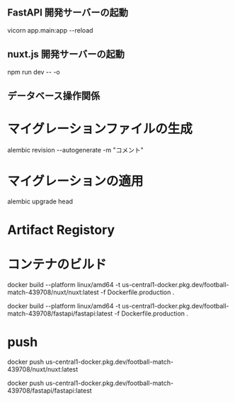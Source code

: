 ## FastAPI 開発サーバーの起動

vicorn app.main:app --reload

## nuxt.js 開発サーバーの起動

npm run dev -- -o

## データベース操作関係

# マイグレーションファイルの生成

alembic revision --autogenerate -m "コメント"

# マイグレーションの適用

alembic upgrade head

# Artifact Registory

# コンテナのビルド

docker build --platform linux/amd64 -t us-central1-docker.pkg.dev/football-match-439708/nuxt/nuxt:latest -f Dockerfile.production .

docker build --platform linux/amd64 -t us-central1-docker.pkg.dev/football-match-439708/fastapi/fastapi:latest -f Dockerfile.production .

# push

docker push us-central1-docker.pkg.dev/football-match-439708/nuxt/nuxt:latest

docker push us-central1-docker.pkg.dev/football-match-439708/fastapi/fastapi:latest
